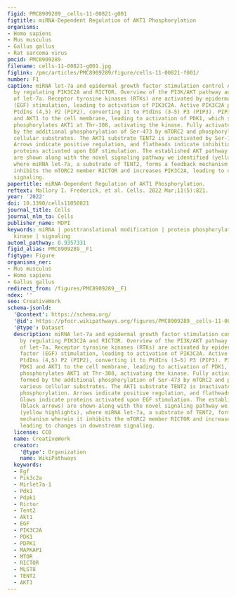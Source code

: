 ```yaml
---
figid: PMC8909289__cells-11-00821-g001
figtitle: miRNA-Dependent Regulation of AKT1 Phosphorylation
organisms:
- Homo sapiens
- Mus musculus
- Gallus gallus
- Rat sarcoma virus
pmcid: PMC8909289
filename: cells-11-00821-g001.jpg
figlink: /pmc/articles/PMC8909289/figure/cells-11-00821-f001/
number: F1
caption: miRNA let-7a and epidermal growth factor stimulation control AKT1 phosphorylation
  by regulating PIK3C2A and RICTOR. Overview of the PI3K/AKT pathway and contributions
  of let-7a. Receptor tyrosine kinases (RTKs) are activated by epidermal growth factor
  (EGF) stimulation, leading to activation of PIK3C2A. Active PIK3C2A phosphorylates
  PtdIns (4,5) P2 (PIP2), converting it to PtdIns (3–5) P3 (PIP3). PIP3 recruits PDK1
  and AKT1 to the cell membrane, leading to activation of PDK1, which subsequently
  phosphorylates AKT1 at Thr-308, activating the kinase. Fully activated AKT1 is formed
  by the additional phosphorylation of Ser-473 by mTORC2 and phosphorylates various
  cellular substrates. The AKT1 substrate TENT2 is inactivated by Ser-116 phosphorylation.
  Arrows indicate positive regulation, and flatheads indicate inhibition. Glows indicate
  proteins activated upon EGF stimulation. The established AKT pathway (black arrows)
  are shown along with the novel signaling pathway we identified (yellow highlights),
  where miRNA let-7a, a substrate of TENT2, forms a feedback mechanism wherein it
  inhibits the mTORC2 member RICTOR and increases PIK3C2A, leading to changes in downstream
  signaling.
papertitle: miRNA-Dependent Regulation of AKT1 Phosphorylation.
reftext: Mallory I. Frederick, et al. Cells. 2022 Mar;11(5):821.
year: '2022'
doi: 10.3390/cells11050821
journal_title: Cells
journal_nlm_ta: Cells
publisher_name: MDPI
keywords: miRNA | posttranslational modification | protein phosphorylation | oncogenic
  kinase | signaling
automl_pathway: 0.9357331
figid_alias: PMC8909289__F1
figtype: Figure
organisms_ner:
- Mus musculus
- Homo sapiens
- Gallus gallus
redirect_from: /figures/PMC8909289__F1
ndex: ''
seo: CreativeWork
schema-jsonld:
  '@context': https://schema.org/
  '@id': https://pfocr.wikipathways.org/figures/PMC8909289__cells-11-00821-g001.html
  '@type': Dataset
  description: miRNA let-7a and epidermal growth factor stimulation control AKT1 phosphorylation
    by regulating PIK3C2A and RICTOR. Overview of the PI3K/AKT pathway and contributions
    of let-7a. Receptor tyrosine kinases (RTKs) are activated by epidermal growth
    factor (EGF) stimulation, leading to activation of PIK3C2A. Active PIK3C2A phosphorylates
    PtdIns (4,5) P2 (PIP2), converting it to PtdIns (3–5) P3 (PIP3). PIP3 recruits
    PDK1 and AKT1 to the cell membrane, leading to activation of PDK1, which subsequently
    phosphorylates AKT1 at Thr-308, activating the kinase. Fully activated AKT1 is
    formed by the additional phosphorylation of Ser-473 by mTORC2 and phosphorylates
    various cellular substrates. The AKT1 substrate TENT2 is inactivated by Ser-116
    phosphorylation. Arrows indicate positive regulation, and flatheads indicate inhibition.
    Glows indicate proteins activated upon EGF stimulation. The established AKT pathway
    (black arrows) are shown along with the novel signaling pathway we identified
    (yellow highlights), where miRNA let-7a, a substrate of TENT2, forms a feedback
    mechanism wherein it inhibits the mTORC2 member RICTOR and increases PIK3C2A,
    leading to changes in downstream signaling.
  license: CC0
  name: CreativeWork
  creator:
    '@type': Organization
    name: WikiPathways
  keywords:
  - Egf
  - Pik3c2a
  - Mirlet7a-1
  - Pdk1
  - Pdpk1
  - Rictor
  - Tent2
  - Akt1
  - EGF
  - PIK3C2A
  - PDK1
  - PDPK1
  - MAPKAP1
  - MTOR
  - RICTOR
  - MLST8
  - TENT2
  - AKT1
---
```

